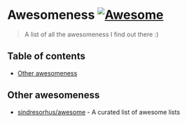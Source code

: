 # Awesomeness [![Awesome](https://cdn.rawgit.com/sindresorhus/awesome/d7305f38d29fed78fa85652e3a63e154dd8e8829/media/badge.svg)](https://github.com/julianorafael/awesomeness)

> A list of all the awesomeness I find out there :)

## Table of contents

- [Other awesomeness](#other-awesomeness)

## Other awesomeness

- [sindresorhus/awesome](https://github.com/sindresorhus/awesome) - A curated list of awesome lists

